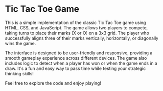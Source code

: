 # **Tic Tac Toe Game**




This is a simple implementation of the classic Tic Tac Toe game using HTML, CSS, and JavaScript. The game allows two players to compete, taking turns to place their marks (X or O) on a 3x3 grid. The player who successfully aligns three of their marks vertically, horizontally, or diagonally wins the game.

The interface is designed to be user-friendly and responsive, providing a smooth gameplay experience across different devices. The game also includes logic to detect when a player has won or when the game ends in a draw. It's a fun and easy way to pass time while testing your strategic thinking skills!

Feel free to explore the code and enjoy playing!
